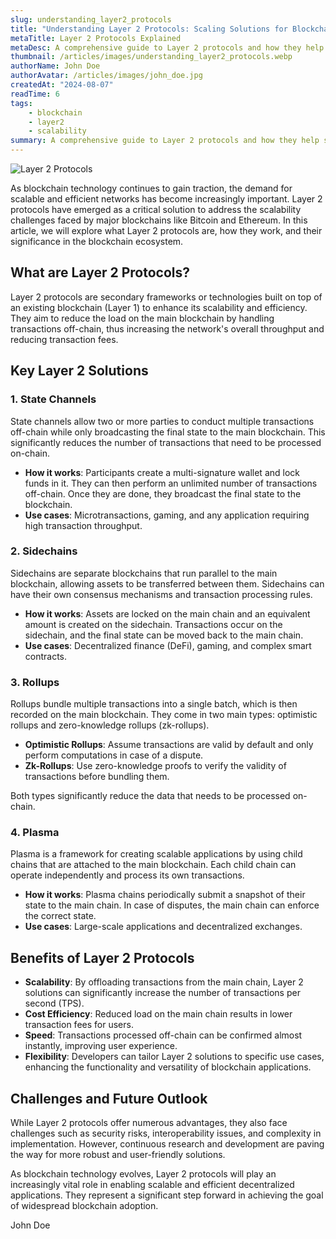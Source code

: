 ```yaml
---
slug: understanding_layer2_protocols
title: "Understanding Layer 2 Protocols: Scaling Solutions for Blockchain"
metaTitle: Layer 2 Protocols Explained
metaDesc: A comprehensive guide to Layer 2 protocols and how they help scale blockchain networks.
thumbnail: /articles/images/understanding_layer2_protocols.webp
authorName: John Doe
authorAvatar: /articles/images/john_doe.jpg
createdAt: "2024-08-07"
readTime: 6
tags: 
    - blockchain
    - layer2
    - scalability
summary: A comprehensive guide to Layer 2 protocols and how they help scale blockchain networks.
---
```


![Layer 2 Protocols](/articles/images/understanding_layer2_protocols.webp)

As blockchain technology continues to gain traction, the demand for scalable and efficient networks has become increasingly important. Layer 2 protocols have emerged as a critical solution to address the scalability challenges faced by major blockchains like Bitcoin and Ethereum. In this article, we will explore what Layer 2 protocols are, how they work, and their significance in the blockchain ecosystem.

## What are Layer 2 Protocols?

Layer 2 protocols are secondary frameworks or technologies built on top of an existing blockchain (Layer 1) to enhance its scalability and efficiency. They aim to reduce the load on the main blockchain by handling transactions off-chain, thus increasing the network's overall throughput and reducing transaction fees.

## Key Layer 2 Solutions

### 1. State Channels

State channels allow two or more parties to conduct multiple transactions off-chain while only broadcasting the final state to the main blockchain. This significantly reduces the number of transactions that need to be processed on-chain.

- **How it works**: Participants create a multi-signature wallet and lock funds in it. They can then perform an unlimited number of transactions off-chain. Once they are done, they broadcast the final state to the blockchain.
- **Use cases**: Microtransactions, gaming, and any application requiring high transaction throughput.

### 2. Sidechains

Sidechains are separate blockchains that run parallel to the main blockchain, allowing assets to be transferred between them. Sidechains can have their own consensus mechanisms and transaction processing rules.

- **How it works**: Assets are locked on the main chain and an equivalent amount is created on the sidechain. Transactions occur on the sidechain, and the final state can be moved back to the main chain.
- **Use cases**: Decentralized finance (DeFi), gaming, and complex smart contracts.

### 3. Rollups

Rollups bundle multiple transactions into a single batch, which is then recorded on the main blockchain. They come in two main types: optimistic rollups and zero-knowledge rollups (zk-rollups).

- **Optimistic Rollups**: Assume transactions are valid by default and only perform computations in case of a dispute.
- **Zk-Rollups**: Use zero-knowledge proofs to verify the validity of transactions before bundling them.

Both types significantly reduce the data that needs to be processed on-chain.

### 4. Plasma

Plasma is a framework for creating scalable applications by using child chains that are attached to the main blockchain. Each child chain can operate independently and process its own transactions.

- **How it works**: Plasma chains periodically submit a snapshot of their state to the main chain. In case of disputes, the main chain can enforce the correct state.
- **Use cases**: Large-scale applications and decentralized exchanges.

## Benefits of Layer 2 Protocols

- **Scalability**: By offloading transactions from the main chain, Layer 2 solutions can significantly increase the number of transactions per second (TPS).
- **Cost Efficiency**: Reduced load on the main chain results in lower transaction fees for users.
- **Speed**: Transactions processed off-chain can be confirmed almost instantly, improving user experience.
- **Flexibility**: Developers can tailor Layer 2 solutions to specific use cases, enhancing the functionality and versatility of blockchain applications.

## Challenges and Future Outlook

While Layer 2 protocols offer numerous advantages, they also face challenges such as security risks, interoperability issues, and complexity in implementation. However, continuous research and development are paving the way for more robust and user-friendly solutions.

As blockchain technology evolves, Layer 2 protocols will play an increasingly vital role in enabling scalable and efficient decentralized applications. They represent a significant step forward in achieving the goal of widespread blockchain adoption.

John Doe